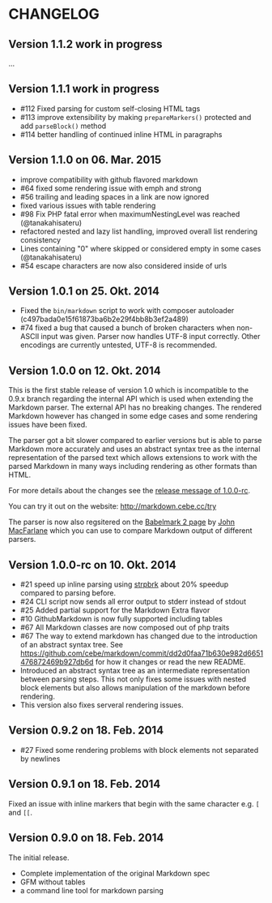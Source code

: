 CHANGELOG
=========

Version 1.1.2 work in progress
------------------------------

...

Version 1.1.1 work in progress
------------------------------

- #112 Fixed parsing for custom self-closing HTML tags
- #113 improve extensibility by making `prepareMarkers()` protected and add `parseBlock()` method
- #114 better handling of continued inline HTML in paragraphs

Version 1.1.0 on 06. Mar. 2015
------------------------------

- improve compatibility with github flavored markdown
- #64 fixed some rendering issue with emph and strong
- #56 trailing and leading spaces in a link are now ignored
- fixed various issues with table rendering
- #98 Fix PHP fatal error when maximumNestingLevel was reached (@tanakahisateru)
- refactored nested and lazy list handling, improved overall list rendering consistency
- Lines containing "0" where skipped or considered empty in some cases (@tanakahisateru)
- #54 escape characters are now also considered inside of urls

Version 1.0.1 on 25. Okt. 2014
------------------------------

- Fixed the `bin/markdown` script to work with composer autoloader (c497bada0e15f61873ba6b2e29f4bb8b3ef2a489)
- #74 fixed a bug that caused a bunch of broken characters when non-ASCII input was given. Parser now handles UTF-8 input correctly. Other encodings are currently untested, UTF-8 is recommended.

Version 1.0.0 on 12. Okt. 2014
------------------------------

This is the first stable release of version 1.0 which is incompatible to the 0.9.x branch regarding the internal API which is used when extending the Markdown parser. The external API has no breaking changes. The rendered Markdown however has changed in some edge cases and some rendering issues have been fixed.

The parser got a bit slower compared to earlier versions but is able to parse Markdown more accurately and uses an abstract syntax tree as the internal representation of the parsed text which allows extensions to work with the parsed Markdown in many ways including rendering as other formats than HTML.

For more details about the changes see the [release message of 1.0.0-rc](https://github.com/cebe/markdown/releases/tag/1.0.0-rc).

You can try it out on the website: <http://markdown.cebe.cc/try>

The parser is now also regsitered on the [Babelmark 2 page](http://johnmacfarlane.net/babelmark2/?normalize=1&text=Hello+**World**!) by [John MacFarlane](http://johnmacfarlane.net/) which you can use to compare Markdown output of different parsers.

Version 1.0.0-rc on 10. Okt. 2014
---------------------------------

- #21 speed up inline parsing using [strpbrk](http://www.php.net/manual/de/function.strpbrk.php) about 20% speedup compared to parsing before.
- #24 CLI script now sends all error output to stderr instead of stdout
- #25 Added partial support for the Markdown Extra flavor
- #10 GithubMarkdown is now fully supported including tables
- #67 All Markdown classes are now composed out of php traits
- #67 The way to extend markdown has changed due to the introduction of an abstract syntax tree. See https://github.com/cebe/markdown/commit/dd2d0faa71b630e982d6651476872469b927db6d for how it changes or read the new README.
- Introduced an abstract syntax tree as an intermediate representation between parsing steps.
  This not only fixes some issues with nested block elements but also allows manipulation of the markdown
  before rendering.
- This version also fixes serveral rendering issues.

Version 0.9.2 on 18. Feb. 2014 
------------------------------

- #27 Fixed some rendering problems with block elements not separated by newlines

Version 0.9.1 on 18. Feb. 2014
------------------------------

Fixed an issue with inline markers that begin with the same character e.g. `[` and `[[`.

Version 0.9.0 on 18. Feb. 2014
------------------------------

The initial release.

- Complete implementation of the original Markdown spec
- GFM without tables
- a command line tool for markdown parsing
